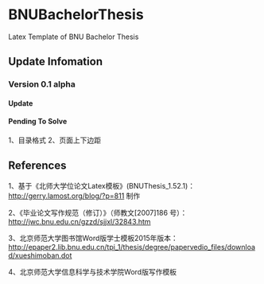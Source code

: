 # BNUBachelorThesis
Latex Template of BNU Bachelor Thesis


## Update Infomation

### Version 0.1 alpha
#### Update

#### Pending To Solve
1、目录格式
2、页面上下边距


## References
1、基于《北师大学位论文Latex模板》(BNUThesis_1.52.1)：http://gerry.lamost.org/blog/?p=811 制作

2、《毕业论文写作规范（修订）》（师教文[2007]186 号）：http://jwc.bnu.edu.cn/gzzd/sjjxl/32843.htm

3、北京师范大学图书馆Word版学士模板2015年版本：http://epaper2.lib.bnu.edu.cn/tpi_1/thesis/degree/papervedio_files/download/xueshimoban.dot

4、北京师范大学信息科学与技术学院Word版写作模板
